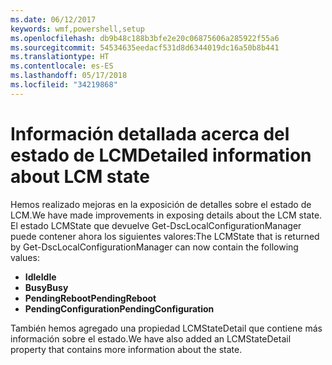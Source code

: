 ```yaml
---
ms.date: 06/12/2017
keywords: wmf,powershell,setup
ms.openlocfilehash: db9b48c188b3bfe2e20c06875606a285922f55a6
ms.sourcegitcommit: 54534635eedacf531d8d6344019dc16a50b8b441
ms.translationtype: HT
ms.contentlocale: es-ES
ms.lasthandoff: 05/17/2018
ms.locfileid: "34219868"
---
```

# <a name="detailed-information-about-lcm-state"></a><span data-ttu-id="3cff3-102">Información detallada acerca del estado de LCM</span><span class="sxs-lookup"><span data-stu-id="3cff3-102">Detailed information about LCM state</span></span>

<span data-ttu-id="3cff3-103">Hemos realizado mejoras en la exposición de detalles sobre el estado de LCM.</span><span class="sxs-lookup"><span data-stu-id="3cff3-103">We have made improvements in exposing details about the LCM state.</span></span> <span data-ttu-id="3cff3-104">El estado LCMState que devuelve Get-DscLocalConfigurationManager puede contener ahora los siguientes valores:</span><span class="sxs-lookup"><span data-stu-id="3cff3-104">The LCMState that is returned by Get-DscLocalConfigurationManager can now contain the following values:</span></span>

* <span data-ttu-id="3cff3-105">**Idle**</span><span class="sxs-lookup"><span data-stu-id="3cff3-105">**Idle**</span></span>
* <span data-ttu-id="3cff3-106">**Busy**</span><span class="sxs-lookup"><span data-stu-id="3cff3-106">**Busy**</span></span>
* <span data-ttu-id="3cff3-107">**PendingReboot**</span><span class="sxs-lookup"><span data-stu-id="3cff3-107">**PendingReboot**</span></span>
* <span data-ttu-id="3cff3-108">**PendingConfiguration**</span><span class="sxs-lookup"><span data-stu-id="3cff3-108">**PendingConfiguration**</span></span>

<span data-ttu-id="3cff3-109">También hemos agregado una propiedad LCMStateDetail que contiene más información sobre el estado.</span><span class="sxs-lookup"><span data-stu-id="3cff3-109">We have also added an LCMStateDetail property that contains more information about the state.</span></span>
